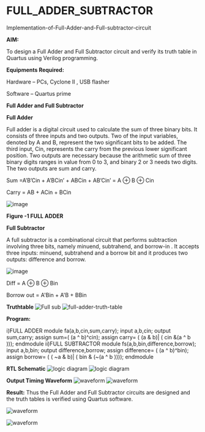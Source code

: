 # FULL_ADDER_SUBTRACTOR

Implementation-of-Full-Adder-and-Full-subtractor-circuit

**AIM:**

To design a Full Adder and Full Subtractor circuit and verify its truth table in Quartus using Verilog programming.

**Equipments Required:**

Hardware – PCs, Cyclone II , USB flasher

Software – Quartus prime

**Full Adder and Full Subtractor**

**Full Adder**

Full adder is a digital circuit used to calculate the sum of three binary bits. It consists of three inputs and two outputs. Two of the input variables, denoted by A and B, represent the two significant bits to be added. The third input, Cin, represents the carry from the previous lower significant position. Two outputs are necessary because the arithmetic sum of three binary digits ranges in value from 0 to 3, and binary 2 or 3 needs two digits. The two outputs are sum and carry.

Sum =A’B’Cin + A’BCin’ + ABCin + AB’Cin’ = A ⊕ B ⊕ Cin 

Carry = AB + ACin + BCin

![image](https://github.com/naavaneetha/FULL_ADDER_SUBTRACTOR/assets/154305477/0f30ba51-5ffb-4198-845f-18e054f675e7)

**Figure -1 FULL ADDER**

**Full Subtractor**

A full subtractor is a combinational circuit that performs subtraction involving three bits, namely minuend, subtrahend, and borrow-in . It accepts three inputs: minuend, subtrahend and a borrow bit and it produces two outputs: difference and borrow.

![image](https://github.com/naavaneetha/FULL_ADDER_SUBTRACTOR/assets/154305477/02b24f51-ab51-4304-9ad6-7b81ffc1ead5)

Diff = A ⊕ B ⊕ Bin 

Borrow out = A'Bin + A'B + BBin

**Truthtable**
![Full sub](https://github.com/user-attachments/assets/1fbb9823-e118-465b-886c-9bd201515c87)
![full-adder-truth-table](https://github.com/user-attachments/assets/b7127e4c-8b08-4fc1-92e0-c5e3795d5622)



**Program:**

i)FULL ADDER
module fa(a,b,cin,sum,carry);
input a,b,cin;
output sum,carry;
assign sum=( (a ^ b)^cin);
assign carry= ( (a & b)| ( cin &(a ^ b )));
endmodule
ii)FULL SUBTRACTOR
module fs(a,b,bin,difference,borrow);
input a,b,bin;
output difference,borrow;
assign difference= ( (a ^ b)^bin);
assign borrow= ( ( ~a & b)| ( bin & (~(a ^ b ))));
endmodule

**RTL Schematic**
![logic diagram](https://github.com/user-attachments/assets/3f36df67-3409-448f-acb1-971cad970894)
![logic diagram](https://github.com/user-attachments/assets/b665b639-9dd0-41df-9e83-cc99df2edf65)



**Output Timing Waveform**
![waveform](https://github.com/user-attachments/assets/7d0d7274-11f5-479d-bbec-0f3c2122525d)
![waveform](https://github.com/user-attachments/assets/220e8dbd-faf2-462f-ad78-6e633f129f0e)

**Result:**
Thus the Full Adder and Full Subtractor circuits are designed and the truth tables is verified using Quartus software.

![waveform](https://github.com/user-attachments/assets/fc11bdef-b004-4201-9cfc-be231bfc5321)

![waveform](https://github.com/user-attachments/assets/d3df3680-572e-4a11-931c-ba3b520766f4)



